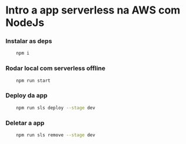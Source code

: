 # Intro a app serverless na AWS com NodeJs

### Instalar as deps
```bash
    npm i
```

### Rodar local com serverless offline
```bash
    npm run start
```

### Deploy da app
```bash
    npm run sls deploy --stage dev
```

### Deletar a app
```bash
    npm run sls remove --stage dev
```